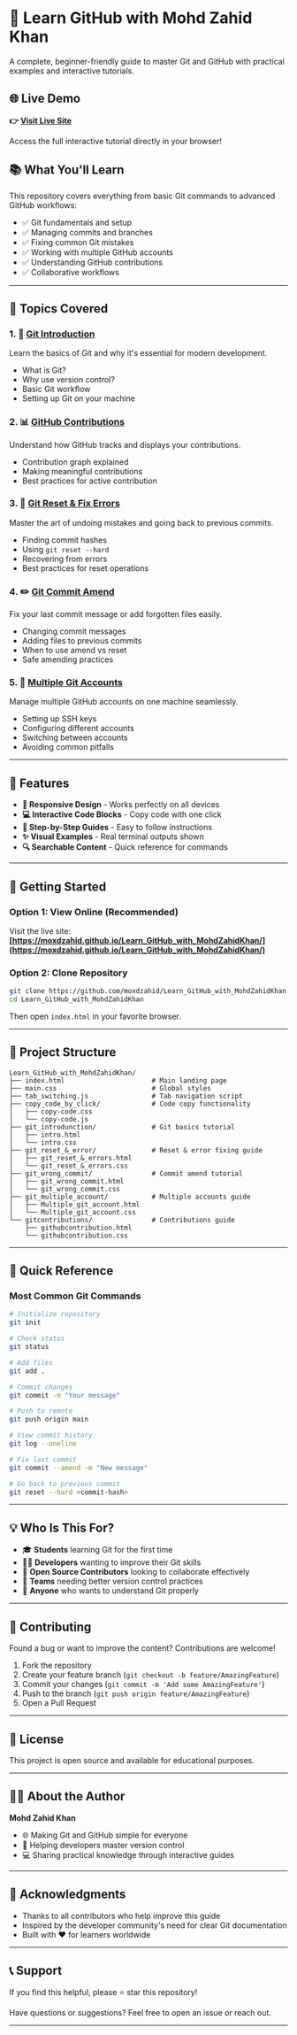 # 🚀 Learn GitHub with Mohd Zahid Khan

A complete, beginner-friendly guide to master Git and GitHub with practical examples and interactive tutorials.

## 🌐 Live Demo

**👉 [Visit Live Site](https://moxdzahid.github.io/Learn_GitHub_with_MohdZahidKhan/)**

Access the full interactive tutorial directly in your browser!

## 📚 What You'll Learn

This repository covers everything from basic Git commands to advanced GitHub workflows:

- ✅ Git fundamentals and setup
- ✅ Managing commits and branches
- ✅ Fixing common Git mistakes
- ✅ Working with multiple GitHub accounts
- ✅ Understanding GitHub contributions
- ✅ Collaborative workflows

---

## 📖 Topics Covered

### 1. 🎯 [Git Introduction](./git_introdunction/)
Learn the basics of Git and why it's essential for modern development.
- What is Git?
- Why use version control?
- Basic Git workflow
- Setting up Git on your machine

### 2. 📊 [GitHub Contributions](./gitcontributions/)
Understand how GitHub tracks and displays your contributions.
- Contribution graph explained
- Making meaningful contributions
- Best practices for active contribution

### 3. 🔧 [Git Reset & Fix Errors](./git_reset_&_error/)
Master the art of undoing mistakes and going back to previous commits.
- Finding commit hashes
- Using `git reset --hard`
- Recovering from errors
- Best practices for reset operations

### 4. ✏️ [Git Commit Amend](./git_wrong_commit/)
Fix your last commit message or add forgotten files easily.
- Changing commit messages
- Adding files to previous commits
- When to use amend vs reset
- Safe amending practices

### 5. 👥 [Multiple Git Accounts](./git_multiple_account/)
Manage multiple GitHub accounts on one machine seamlessly.
- Setting up SSH keys
- Configuring different accounts
- Switching between accounts
- Avoiding common pitfalls

---

## 🎨 Features

- **📱 Responsive Design** - Works perfectly on all devices
- **💻 Interactive Code Blocks** - Copy code with one click
- **🎯 Step-by-Step Guides** - Easy to follow instructions
- **✨ Visual Examples** - Real terminal outputs shown
- **🔍 Searchable Content** - Quick reference for commands

---

## 🚀 Getting Started

### Option 1: View Online (Recommended)
Visit the live site: **[https://moxdzahid.github.io/Learn_GitHub_with_MohdZahidKhan/](https://moxdzahid.github.io/Learn_GitHub_with_MohdZahidKhan/)**

### Option 2: Clone Repository
```bash
git clone https://github.com/moxdzahid/Learn_GitHub_with_MohdZahidKhan.git
cd Learn_GitHub_with_MohdZahidKhan
```

Then open `index.html` in your favorite browser.

---

## 📂 Project Structure

```
Learn_GitHub_with_MohdZahidKhan/
├── index.html                      # Main landing page
├── main.css                        # Global styles
├── tab_switching.js                # Tab navigation script
├── copy_code_by_click/             # Code copy functionality
│   ├── copy-code.css
│   └── copy-code.js
├── git_introdunction/              # Git basics tutorial
│   ├── intro.html
│   └── intro.css
├── git_reset_&_error/              # Reset & error fixing guide
│   ├── git_reset_&_errors.html
│   └── git_reset_&_errors.css
├── git_wrong_commit/               # Commit amend tutorial
│   ├── git_wrong_commit.html
│   └── git_wrong_commit.css
├── git_multiple_account/           # Multiple accounts guide
│   ├── Multiple_git_account.html
│   └── Multiple_git_account.css
└── gitcontributions/               # Contributions guide
    ├── githubcontribution.html
    └── githubcontribution.css
```

---

## 🎯 Quick Reference

### Most Common Git Commands

```bash
# Initialize repository
git init

# Check status
git status

# Add files
git add .

# Commit changes
git commit -m "Your message"

# Push to remote
git push origin main

# View commit history
git log --oneline

# Fix last commit
git commit --amend -m "New message"

# Go back to previous commit
git reset --hard <commit-hash>
```

---

## 💡 Who Is This For?

- 🎓 **Students** learning Git for the first time
- 👨‍💻 **Developers** wanting to improve their Git skills
- 🤝 **Open Source Contributors** looking to collaborate effectively
- 👥 **Teams** needing better version control practices
- 🔧 **Anyone** who wants to understand Git properly

---

## 🤝 Contributing

Found a bug or want to improve the content? Contributions are welcome!

1. Fork the repository
2. Create your feature branch (`git checkout -b feature/AmazingFeature`)
3. Commit your changes (`git commit -m 'Add some AmazingFeature'`)
4. Push to the branch (`git push origin feature/AmazingFeature`)
5. Open a Pull Request

---

## 📝 License

This project is open source and available for educational purposes.

---

## 👨‍💻 About the Author

**Mohd Zahid Khan**
- 🌐 Making Git and GitHub simple for everyone
- 📧 Helping developers master version control
- 💻 Sharing practical knowledge through interactive guides

---

## 🙏 Acknowledgments

- Thanks to all contributors who help improve this guide
- Inspired by the developer community's need for clear Git documentation
- Built with ❤️ for learners worldwide

---

## 📞 Support

If you find this helpful, please ⭐ star this repository!

Have questions or suggestions? Feel free to open an issue or reach out.

---